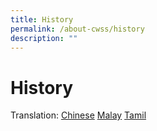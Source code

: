 ```yaml
---
title: History
permalink: /about-cwss/history
description: ""
---
```

History
=======

Translation: [Chinese](https://staging.d2q8d178bncjmq.amplifyapp.com/translation-pages/history-of-commonwealth-cn) [Malay](https://staging.d2q8d178bncjmq.amplifyapp.com/translation-pages/history-of-cwss-ml) [Tamil](https://staging.d2q8d178bncjmq.amplifyapp.com/translation-pages/history-of-cwss-tl)